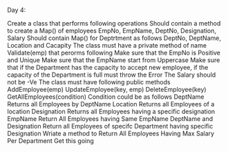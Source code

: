 Day 4:

Create a class that performs following operations
Should contain a method to create a Map() of employees
EmpNo, EmpName, DeptNo, Designation, Salary
Should contain Map() for Deptrtment as follows
DeptNo, DeptName, Location and Cacapity
The class must have a private method of name Validate(emp) that perorms following
Make sure that the EmpNo is Positive and Unique
Make sure that the EmpName start from Uppercase
Make sure that if the Department has the capacity to accept new employee, if the capacity of the Department is full must throw the Error
The Salary should not be -Ve
The class must have following public methods
AddEmployee(emp)
UpdateEmployee(key, emp)
DeleteEmployee(key)
GetAllEmployees(condition)
Condition could be as follows
DeptName
Returns all Employees by DeptName
Location
Returns all Employees of a location
Designation
Returns all Employees having a specific designation
EmpName
Return All Employees having Same EmpName
DeptName and Designation
Return all Employees of specifc Department having specific Designation
Wriate a method to Return All Employees Having Max Salary Per Department
Get this going
